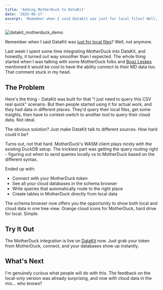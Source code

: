 ```yaml
---
title: 'Adding MotherDuck to DataKit' 
date: '2025-06-17' 
excerpt: 'Remember when I said DataKit was just for local files? Well, I lied. Kind of.'
---
```


![datakit_motherduck_demo](/images/datakit_motherduck_demo.png)

Remember when I said DataKit was [just for local files](https://thoughts.amin.contact/posts/why-I-built-a-query-tool)? Well, not anymore.

Last week I spent some time integrating MotherDuck into DataKit, and honestly, it turned out way smoother than I expected. The whole thing started when I was talking with some MotherDuck folks and [Boaz Leskes](https://www.linkedin.com/in/boazleskes/) mentioned it would be cool to have the ability connect to their MD data too. That comment stuck in my head.

## The Problem

Here's the thing - DataKit was built for that "I just need to query this CSV real quick" scenario. But then people started using it for actual work, and they had data in different places. They'd query their local files, get some insights, then have to context-switch to another tool to query their cloud data. Not ideal.

The obvious solution? Just make DataKit talk to different sources. How hard could it be?

Turns out, not that hard. MotherDuck's WASM client plays nicely with the existing DuckDB setup. The trickiest part was getting the query routing right - figuring out when to send queries locally vs to MotherDuck based on the different syntax.

Ended up with:

- Connect with your MotherDuck token
- See all your cloud databases in the schema browser
- Write queries that automatically route to the right place
- Create tables in MotherDuck directly from local data

The schema browser now offers you the opportunity to show both local and cloud data in one tree view. Orange cloud icons for MotherDuck, hard drive for local. Simple.

## Try It Out

The MotherDuck integration is live on [DataKit](https://datakit.page) now. Just grab your token from MotherDuck, connect, and your databases show up instantly.

## What's Next

I'm genuinely curious what people will do with this. The feedback on the local-only version was already surprising, and now with cloud data in the mix... who knows?
